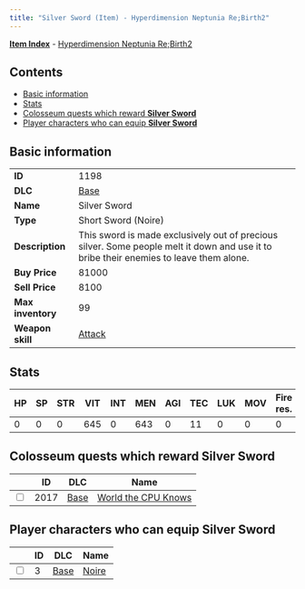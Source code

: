 ```yaml
---
title: "Silver Sword (Item) - Hyperdimension Neptunia Re;Birth2"
---
```


[**Item Index**](/neptunia/rb2/item/index.html) - [Hyperdimension Neptunia Re;Birth2](/neptunia/rb2)

## Contents

- [Basic information](#basic-information)
- [Stats](#stats)
- [Colosseum quests which reward **Silver Sword**](#colosseum-quests-which-reward-silver-sword)
- [Player characters who can equip **Silver Sword**](#player-characters-who-can-equip-silver-sword)

## Basic information

|   |   |
| -- | -- |
| **ID** | 1198 |
| **DLC** | [Base](/neptunia/rb2/dlc/0-base.html) |
| **Name** | Silver Sword |
| **Type** | Short Sword (Noire) |
| **Description** | This sword is made exclusively out of precious silver. Some people melt it down and use it to bribe their enemies to leave them alone. |
| **Buy Price** | 81000 |
| **Sell Price** | 8100 |
| **Max inventory** | 99 |
| **Weapon skill** | [Attack](/neptunia/rb2/skill/0-1001-attack.html) |

## Stats

| HP | SP | STR | VIT | INT | MEN | AGI | TEC | LUK | MOV | Fire res. | Ice res. | Wind res. | Lightning res. |
| -- | -- | --- | --- | --- | --- | --- | --- | --- | --- | --------- | -------- | --------- | -------------- |
| 0 | 0 | 0 | 645 | 0 | 643 | 0 | 11 | 0 | 0 | 0 | 0 | 0 | 0 |

## Colosseum quests which reward **Silver Sword**

|    | ID | DLC | Name |
| -- | -- | --- | ---- |
| <input type="checkbox" id="rb2-colosseum-0-2017" class="trackbox" /> | 2017 | [Base](/neptunia/rb2/dlc/0-base.html) | [World the CPU Knows](/neptunia/rb2/colosseum/0-2017-world-the-cpu-knows.html) |

## Player characters who can equip **Silver Sword**

|    | ID | DLC | Name |
| -- | -- | --- | ---- |
| <input type="checkbox" id="rb2-player-0-3" class="trackbox" /> | 3 | [Base](/neptunia/rb2/dlc/0-base.html) | [Noire](/neptunia/rb2/player/0-3-noire.html) |